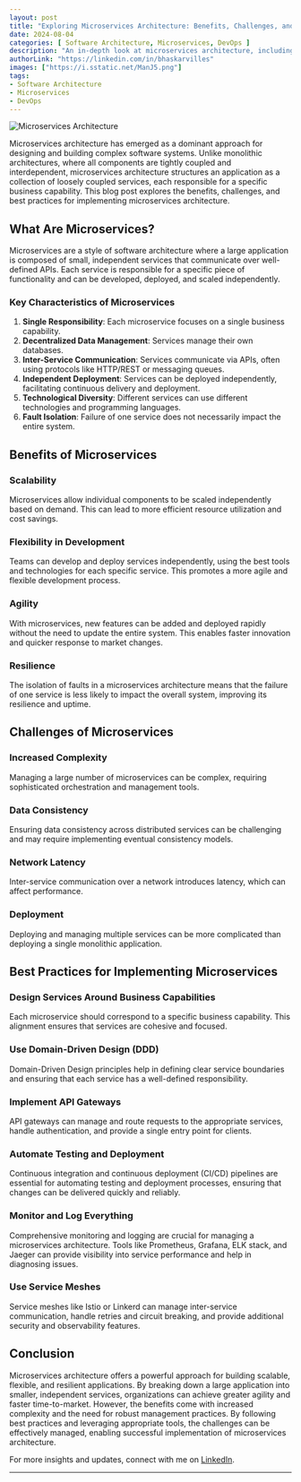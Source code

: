```yaml
---
layout: post
title: "Exploring Microservices Architecture: Benefits, Challenges, and Best Practices"
date: 2024-08-04
categories: [ Software Architecture, Microservices, DevOps ]
description: "An in-depth look at microservices architecture, including its benefits, challenges, and best practices for implementation."
authorLink: "https://linkedin.com/in/bhaskarvilles"
images: ["https://i.sstatic.net/ManJ5.png"]
tags:
- Software Architecture
- Microservices
- DevOps
---
```


![Microservices Architecture](https://learn.microsoft.com/en-us/azure/architecture/includes/images/microservices-logical.png)

Microservices architecture has emerged as a dominant approach for designing and building complex software systems. Unlike monolithic architectures, where all components are tightly coupled and interdependent, microservices architecture structures an application as a collection of loosely coupled services, each responsible for a specific business capability. This blog post explores the benefits, challenges, and best practices for implementing microservices architecture.

## What Are Microservices?

Microservices are a style of software architecture where a large application is composed of small, independent services that communicate over well-defined APIs. Each service is responsible for a specific piece of functionality and can be developed, deployed, and scaled independently.

### Key Characteristics of Microservices

1. **Single Responsibility**: Each microservice focuses on a single business capability.
2. **Decentralized Data Management**: Services manage their own databases.
3. **Inter-Service Communication**: Services communicate via APIs, often using protocols like HTTP/REST or messaging queues.
4. **Independent Deployment**: Services can be deployed independently, facilitating continuous delivery and deployment.
5. **Technological Diversity**: Different services can use different technologies and programming languages.
6. **Fault Isolation**: Failure of one service does not necessarily impact the entire system.

## Benefits of Microservices

### Scalability

Microservices allow individual components to be scaled independently based on demand. This can lead to more efficient resource utilization and cost savings.

### Flexibility in Development

Teams can develop and deploy services independently, using the best tools and technologies for each specific service. This promotes a more agile and flexible development process.

### Agility

With microservices, new features can be added and deployed rapidly without the need to update the entire system. This enables faster innovation and quicker response to market changes.

### Resilience

The isolation of faults in a microservices architecture means that the failure of one service is less likely to impact the overall system, improving its resilience and uptime.

## Challenges of Microservices

### Increased Complexity

Managing a large number of microservices can be complex, requiring sophisticated orchestration and management tools.

### Data Consistency

Ensuring data consistency across distributed services can be challenging and may require implementing eventual consistency models.

### Network Latency

Inter-service communication over a network introduces latency, which can affect performance.

### Deployment

Deploying and managing multiple services can be more complicated than deploying a single monolithic application.

## Best Practices for Implementing Microservices

### Design Services Around Business Capabilities

Each microservice should correspond to a specific business capability. This alignment ensures that services are cohesive and focused.

### Use Domain-Driven Design (DDD)

Domain-Driven Design principles help in defining clear service boundaries and ensuring that each service has a well-defined responsibility.

### Implement API Gateways

API gateways can manage and route requests to the appropriate services, handle authentication, and provide a single entry point for clients.

### Automate Testing and Deployment

Continuous integration and continuous deployment (CI/CD) pipelines are essential for automating testing and deployment processes, ensuring that changes can be delivered quickly and reliably.

### Monitor and Log Everything

Comprehensive monitoring and logging are crucial for managing a microservices architecture. Tools like Prometheus, Grafana, ELK stack, and Jaeger can provide visibility into service performance and help in diagnosing issues.

### Use Service Meshes

Service meshes like Istio or Linkerd can manage inter-service communication, handle retries and circuit breaking, and provide additional security and observability features.

## Conclusion

Microservices architecture offers a powerful approach for building scalable, flexible, and resilient applications. By breaking down a large application into smaller, independent services, organizations can achieve greater agility and faster time-to-market. However, the benefits come with increased complexity and the need for robust management practices. By following best practices and leveraging appropriate tools, the challenges can be effectively managed, enabling successful implementation of microservices architecture.

For more insights and updates, connect with me on [LinkedIn](https://linkedin.com/in/bhaskarvilles).

---

